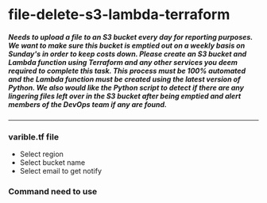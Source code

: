# file-delete-s3-lambda-terraform

##### Needs to upload a file to an S3 bucket every day for reporting purposes.  We want to make sure this bucket is emptied out on a weekly basis on Sunday's in order to keep costs down.  Please create an S3 bucket and Lambda function using Terraform and any other services you deem required to complete this task.   This process must be 100% automated and the Lambda function must be created using the latest version of Python.  We also would like the Python script to detect if there are any lingering files left over in the S3 bucket after being emptied and alert members of the DevOps team if any are found.

-------------------------------------------
### varible.tf file  
- Select region 
- Select bucket name
- Select email to get notify
### Command need to use
